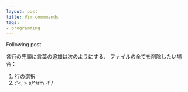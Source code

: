 ```yaml
---
layout: post
title: Vim commmands
tags: 
- programming 
---
```


<script src="https://cdn.mathjax.org/mathjax/latest/MathJax.js?config=TeX-AMS-MML_HTMLorMML" type="text/javascript"></script>
Following post 


各行の先頭に言葉の追加は次のようにする．
ファイルの全てを削除したい場合：

1. 行の選択
2. :'<,'> s/^/rm -f /
